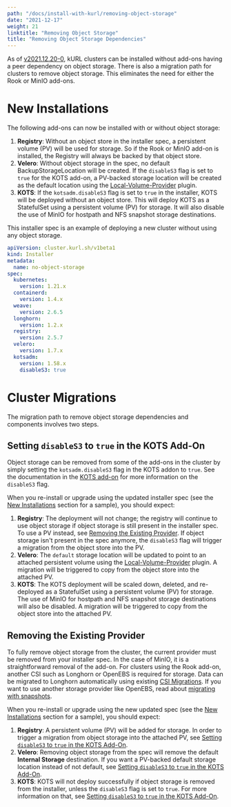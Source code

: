 ```yaml
---
path: "/docs/install-with-kurl/removing-object-storage"
date: "2021-12-17"
weight: 21
linktitle: "Removing Object Storage"
title: "Removing Object Storage Dependencies"
---
```


As of [v2021.12.20-0](https://kurl.sh/release-notes/v2021.12.20-0), kURL clusters can be installed without add-ons having a peer dependency on object storage.
There is also a migration path for clusters to remove object storage. This eliminates the need for either the Rook or MinIO add-ons.

# New Installations

The following add-ons can now be installed with or without object storage:
1. **Registry**: Without an object store in the installer spec, a persistent volume (PV) will be used for storage. So if the Rook or MinIO add-on is installed, the Registry will always be backed by that object store.
1. **Velero**: Without object storage in the spec, no default BackupStorageLocation will be created. If the `disableS3` flag is set to `true` for the KOTS add-on, a PV-backed storage location will be created as the default location using the [Local-Volume-Provider](https://github.com/replicatedhq/local-volume-provider) plugin.
1. **KOTS**: If the `kotsadm.disableS3` flag is set to `true` in the installer, KOTS will be deployed without an object store. This will deploy KOTS as a StatefulSet using a persistent volume (PV) for storage. It will also disable the use of MinIO for hostpath and NFS snapshot storage destinations.

This installer spec is an example of deploying a new cluster without using any object storage.
```yaml
apiVersion: cluster.kurl.sh/v1beta1
kind: Installer
metadata:
  name: no-object-storage
spec:
  kubernetes:
    version: 1.21.x
  containerd:
    version: 1.4.x
  weave:
    version: 2.6.5
  longhorn:
    version: 1.2.x
  registry:
    version: 2.5.7
  velero:
    version: 1.7.x
  kotsadm:
    version: 1.58.x
    disableS3: true
```

# Cluster Migrations

The migration path to remove object storage dependencies and components involves two steps.

## Setting `disableS3` to `true` in the KOTS Add-On

Object storage can be removed from some of the add-ons in the cluster by simply setting the `kotsadm.disableS3` flag in the KOTS addon to `true`.
See the documentation in the [KOTS add-on](/docs/add-ons/kotsadm) for more information on the `disableS3` flag.

When you re-install or upgrade using the updated installer spec (see the [New Installations](/docs/install-with-kurl/removing-object-storage#new-installations) section for a sample), you should expect:
1. **Registry**: The deployment will not change; the registry will continue to use object storage if object storage is still present in the installer spec. To use a PV instead, see [Removing the Existing Provider](/docs/install-with-kurl/removing-object-storage#removing-the-existing-provider). If object storage isn't present in the spec anymore, the `disableS3` flag will trigger a migration from the object store into the PV.
1. **Velero**: The `default` storage location will be updated to point to an attached persistent volume using the [Local-Volume-Provider](https://github.com/replicatedhq/local-volume-provider) plugin. A migration will be triggered to copy from the object store into the attached PV.
1. **KOTS**: The KOTS deployment will be scaled down, deleted, and re-deployed as a StatefulSet using a persistent volume (PV) for storage. The use of MinIO for hostpath and NFS snapshot storage destinations will also be disabled. A migration will be triggered to copy from the object store into the attached PV.

## Removing the Existing Provider

To fully remove object storage from the cluster, the current provider must be removed from your installer spec.
In the case of MinIO, it is a straightforward removal of the add-on.
For clusters using the Rook add-on, another CSI such as Longhorn or OpenEBS is required for storage.
Data can be migrated to Longhorn automatically using existing [CSI Migrations](/docs/install-with-kurl/migrating-csi). If you want to use another storage provider like OpenEBS, read about [migrating with snapshots](/docs/install-with-kurl/migrating).

When you re-install or upgrade using the new updated spec (see the [New Installations](/docs/install-with-kurl/removing-object-storage#new-installations) section for a sample), you should expect:
1. **Registry**: A persistent volume (PV) will be added for storage. In order to trigger a migration from object storage into the attached PV, see [Setting `disableS3` to `true` in the KOTS Add-On](/docs/install-with-kurl/removing-object-storage#setting-disables3-to-true-in-the-kots-add-on).
1. **Velero**: Removing object storage from the spec will remove the default **Internal Storage** destination. If you want a PV-backed default storage location instead of not default, see [Setting `disableS3` to `true` in the KOTS Add-On](/docs/install-with-kurl/removing-object-storage#setting-disables3-to-true-in-the-kots-add-on).
1. **KOTS**: KOTS will not deploy successfully if object storage is removed from the installer, unless the `disableS3` flag is set to `true`. For more information on that, see [Setting `disableS3` to `true` in the KOTS Add-On](/docs/install-with-kurl/removing-object-storage#setting-disables3-to-true-in-the-kots-add-on).
